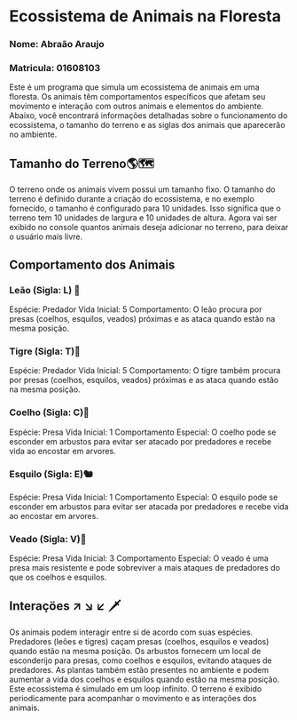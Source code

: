 # Ecossistema de Animais na Floresta

### Nome: Abraão Araujo
### Matricula: 01608103

Este é um programa que simula um ecossistema de animais em uma floresta. Os animais têm comportamentos específicos que afetam seu movimento e interação com outros animais e elementos do ambiente. Abaixo, você encontrará informações detalhadas sobre o funcionamento do ecossistema, o tamanho do terreno e as siglas dos animais que aparecerão no ambiente.

## Tamanho do Terreno🌎🗺

O terreno onde os animais vivem possui um tamanho fixo. O tamanho do terreno é definido durante a criação do ecossistema, e no exemplo fornecido, o tamanho é configurado para 10 unidades. Isso significa que o terreno tem 10 unidades de largura e 10 unidades de altura.
Agora vai ser exibido no console quantos animais deseja adicionar no terreno, para deixar o usuário mais livre.

## Comportamento dos Animais

### Leão (Sigla: L) 🦁
Espécie: Predador
Vida Inicial: 5
Comportamento: O leão procura por presas (coelhos, esquilos, veados) próximas e as ataca quando estão na mesma posição.

### Tigre (Sigla: T)🐯
Espécie: Predador
Vida Inicial: 5
Comportamento: O tigre também procura por presas (coelhos, esquilos, veados) próximas e as ataca quando estão na mesma posição.

### Coelho (Sigla: C)🐰
Espécie: Presa
Vida Inicial: 1
Comportamento Especial: O coelho pode se esconder em arbustos para evitar ser atacado por predadores e recebe vida ao encostar em arvores.

### Esquilo (Sigla: E)🐿
Espécie: Presa
Vida Inicial: 1
Comportamento Especial: O esquilo pode se esconder em arbustos para evitar ser atacada por predadores e recebe vida ao encostar em arvores.

### Veado (Sigla: V)🦌
Espécie: Presa
Vida Inicial: 3
Comportamento Especial: O veado é uma presa mais resistente e pode sobreviver a mais ataques de predadores do que os coelhos e esquilos.

## Interaçöes ↗ ↘ ↙ 🗡
Os animais podem interagir entre si de acordo com suas espécies. Predadores (leões e tigres) caçam presas (coelhos, esquilos e veados) quando estão na mesma posição. Os arbustos fornecem um local de esconderijo para presas, como coelhos e esquilos, evitando ataques de predadores. As plantas também estão presentes no ambiente e podem aumentar a vida dos coelhos e esquilos quando estão na mesma posição.
Este ecossistema é simulado em um loop infinito. O terreno é exibido periodicamente para acompanhar o movimento e as interações dos animais.
